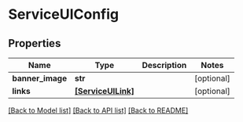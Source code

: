 # ServiceUIConfig


## Properties
Name | Type | Description | Notes
------------ | ------------- | ------------- | -------------
**banner_image** | **str** |  | [optional] 
**links** | [**[ServiceUILink]**](ServiceUILink.md) |  | [optional] 

[[Back to Model list]](../README.md#documentation-for-models) [[Back to API list]](../README.md#documentation-for-api-endpoints) [[Back to README]](../README.md)


